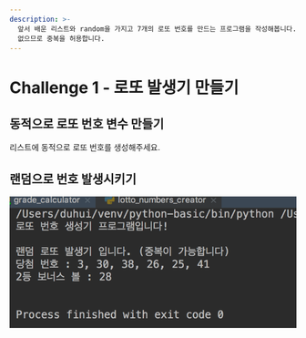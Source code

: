 ```yaml
---
description: >-
  앞서 배운 리스트와 random을 가지고 7개의 로또 번호를 만드는 프로그램을 작성해봅니다. 우리는 아직 중복된 숫자를 걸러 낼 능력이
  없으므로 중복을 허용합니다.
---
```


# Challenge 1 - 로또 발생기 만들기

## 동적으로 로또 번호 변수 만들기

리스트에 동적으로 로또 번호를 생성해주세요.

## 랜덤으로 번호 발생시키기

![ &#xB85C;&#xB610; &#xBC1C;&#xC0DD;&#xAE30;](../../.gitbook/assets/image%20%2844%29.png)

